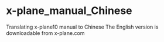 # x-plane_manual_Chinese
<h>Translating x-plane10 manual to Chinese</h>
<h>The English version is downloadable from x-plane.com</h>
